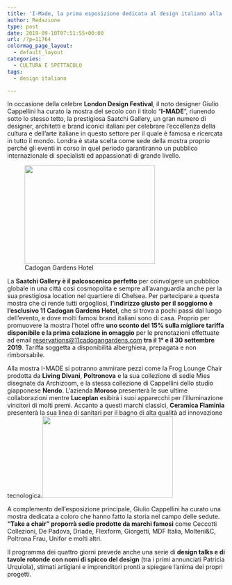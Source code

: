 ```yaml
---
title: 'I-Made, la prima esposizione dedicata al design italiano alla  Saatchi Gallery di Londra'
author: Redazione
type: post
date: 2019-09-10T07:51:55+00:00
url: /?p=11764
colormag_page_layout:
  - default_layout
categories:
  - CULTURA E SPETTACOLO
tags:
  - design italiano

---
```

In occasione della celebre **London Design Festival**, il noto designer Giulio Cappellini ha curato la mostra del secolo con il titolo “**I-MADE**”, riunendo sotto lo stesso tetto, la prestigiosa Saatchi Gallery, un gran numero di designer, architetti e brand iconici italiani per celebrare l’eccellenza della cultura e dell’arte italiane in questo settore per il quale è famosa e ricercata in tutto il mondo. Londra è stata scelta come sede della mostra proprio perché gli eventi in corso in quel periodo garantiranno un pubblico internazionale di specialisti ed appassionati di grande livello.

<figure id="attachment_11767" aria-describedby="caption-attachment-11767" style="width: 300px" class="wp-caption alignleft"><img decoding="async" loading="lazy" class="size-medium wp-image-11767" src="https://progressonline.it/wp-content/uploads/2019/09/11-Cadogan-Gardens-Hotel-1-300x227.jpg" alt="" width="300" height="227" /><figcaption id="caption-attachment-11767" class="wp-caption-text">Cadogan Gardens Hotel</figcaption></figure>

La **Saatchi Gallery è il palcoscenico perfetto** per coinvolgere un pubblico globale in una città così cosmopolita e sempre all’avanguardia anche per la sua prestigiosa location nel quartiere di Chelsea. Per partecipare a questa mostra che ci rende tutti orgogliosi, **l’indirizzo giusto per il soggiorno è l’esclusivo 11 Cadogan Gardens Hotel**, che si trova a pochi passi dal luogo dell’evento, e dove molti famosi brand italiani sono di casa. Proprio per promuovere la mostra l’hotel offre **uno sconto del 15% sulla migliore tariffa disponibile e la prima colazione in omaggio** per le prenotazioni effettuate ad email reservations@11cadogangardens.com **tra il 1° e il 30 settembre 2019**. Tariffa soggetta a disponibilità alberghiera, prepagata e non rimborsabile.

Alla mostra I-MADE si potranno ammirare pezzi come la Frog Lounge Chair prodotta da **Living Divani**, **Poltronova** e la sua collezione di sedie Mies disegnate da Archizoom, e la stessa collezione di Cappellini dello studio giapponese **Nendo**. L’azienda **Moroso** presenterà le sue ultime collaborazioni mentre **Luceplan** esibirà i suoi apparecchi per l’illuminazione vincitori di molti premi. Accanto a questi marchi classici, **Ceramica Flaminia** presenterà la sua linea di sanitari per il bagno di alta qualità ad innovazione tecnologica.<img decoding="async" loading="lazy" class="size-medium wp-image-11765 alignright" src="https://progressonline.it/wp-content/uploads/2019/09/I-Made-300x188.jpg" alt="" width="300" height="188" />

A complemento dell’esposizione principale, Giulio Cappellini ha curato una mostra dedicata a coloro che hanno fatto la storia nel campo delle sedute. **“Take a chair” proporrà sedie prodotte da marchi famosi** come Ceccotti Collezioni, De Padova, Driade, Flexform, Giorgetti, MDF Italia, Molteni&C, Poltrona Frau, Unifor e molti altri.

Il programma dei quattro giorni prevede anche una serie di **design talks e di tavole rotonde** **con nomi di spicco del design** (tra i primi annunciati Patricia Urquiola), stimati artigiani e imprenditori pronti a spiegare l’anima dei propri progetti.